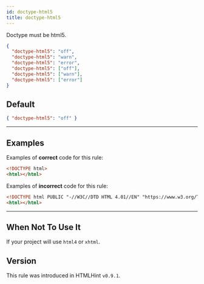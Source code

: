 ```yaml
---
id: doctype-html5
title: doctype-html5
---
```


Doctype must be html5.

```json
{
  "doctype-html5": "off",
  "doctype-html5": "warn",
  "doctype-html5": "error",
  "doctype-html5": ["off"],
  "doctype-html5": ["warn"],
  "doctype-html5": ["error"]
}
```

## Default

```json
{ "doctype-html5": "off" }
```

---

## Examples

Examples of **correct** code for this rule:

```html
<!DOCTYPE html>
<html></html>
```

Examples of **incorrect** code for this rule:

```html
<!DOCTYPE html PUBLIC "-//W3C//DTD HTML 4.01//EN" "https://www.w3.org/TR/html4/strict.dtd">
<html></html>
```

---

## When Not To Use It

If your project will use `html4` or `xhtml`.

## Version

This rule was introduced in HTMLHint `v0.9.1`.
